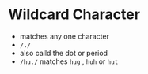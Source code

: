 # Wildcard Character
- matches any one character
- `/./`
- also calld the dot or period 
- `/hu./` matches `hug` , `huh` or `hut` 
